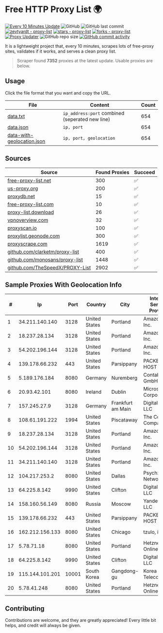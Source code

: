 
# Free HTTP Proxy List 🌍

[![Every 10 Minutes Update](https://github.com/mertguvencli/http-proxy-list/actions/workflows/main.yml/badge.svg?branch=main)](https://github.com/mertguvencli/http-proxy-list/actions/workflows/main.yml)
![GitHub](https://img.shields.io/github/license/mertguvencli/http-proxy-list)
![GitHub last commit](https://img.shields.io/github/last-commit/mertguvencli/http-proxy-list)
[![zevtyardt - proxy-list](https://img.shields.io/static/v1?label=zevtyardt&message=proxy-list&color=blue&logo=github)](https://github.com/zevtyardt/proxy-list "Go to GitHub repo")
[![stars - proxy-list](https://img.shields.io/github/stars/zevtyardt/proxy-list?style=social)](https://github.com/zevtyardt/proxy-list)
[![forks - proxy-list](https://img.shields.io/github/forks/zevtyardt/proxy-list?style=social)](https://github.com/zevtyardt/proxy-list)
[![Proxy Updater](https://github.com/zevtyardt/proxy-list/workflows/Proxy%20Updater/badge.svg)](https://github.com/zevtyardt/proxy-list/actions?query=workflow:"Proxy+Updater")
![GitHub repo size](https://img.shields.io/github/repo-size/zevtyardt/proxy-list)
[![GitHub commit activity](https://img.shields.io/github/commit-activity/m/zevtyardt/proxy-list?logo=commits)](https://github.com/zevtyardt/proxy-list/commits/main)

It is a lightweight project that, every 10 minutes, scrapes lots of free-proxy sites, validates if it works, and serves a clean proxy list.

> Scraper found **7352** proxies at the latest update. Usable proxies are below.

## Usage

Click the file format that you want and copy the URL.

|File|Content|Count|
|----|-------|-----|
|[data.txt](https://raw.githubusercontent.com/mertguvencli/http-proxy-list/main/proxy-list/data.txt)|`ip_address:port` combined (seperated new line)|654|
|[data.json](https://raw.githubusercontent.com/mertguvencli/http-proxy-list/main/proxy-list/data.json)|`ip, port`|654|
|[data-with-geolocation.json](https://raw.githubusercontent.com/mertguvencli/http-proxy-list/main/proxy-list/data-with-geolocation.json)|`ip, port, geolocation`|654|

## Sources

|Source|Found Proxies|Succeed|
|------|-------------|-------|
|[free-proxy-list.net](https://free-proxy-list.net)|300|✅|
|[us-proxy.org](https://www.us-proxy.org)|200|✅|
|[proxydb.net](http://proxydb.net)|15|✅|
|[free-proxy-list.com](https://free-proxy-list.com/?page=&port=&type%5B%5D=http&type%5B%5D=https&up_time=0&search=Search)|10|✅|
|[proxy-list.download](https://www.proxy-list.download/HTTP)|26|✅|
|[vpnoverview.com](https://vpnoverview.com/privacy/anonymous-browsing/free-proxy-servers)|32|✅|
|[proxyscan.io](https://www.proxyscan.io)|100|✅|
|[proxylist.geonode.com](https://proxylist.geonode.com/api/proxy-list?limit=300&page=1&sort_by=lastChecked&sort_type=desc&protocols=http,https)|300|✅|
|[proxyscrape.com](https://api.proxyscrape.com/v2/?request=displayproxies&protocol=http&timeout=10000&country=all&ssl=all&anonymity=all)|1619|✅|
|[github.com/clarketm/proxy-list](https://raw.githubusercontent.com/clarketm/proxy-list/master/proxy-list-raw.txt)|400|✅|
|[github.com/monosans/proxy-list](https://raw.githubusercontent.com/monosans/proxy-list/main/proxies/http.txt)|1448|✅|
|[github.com/TheSpeedX/PROXY-List](https://raw.githubusercontent.com/TheSpeedX/PROXY-List/master/http.txt)|2902|✅|


## Sample Proxies With Geolocation Info

|#|Ip|Port|Country|City|Internet Service Provider|
|-|--|----|-------|----|-------------------------|
|1|34.211.140.140|3128|United States|Portland|Amazon.com, Inc.|
|2|18.237.28.134|3128|United States|Portland|Amazon.com, Inc.|
|3|54.202.196.144|3128|United States|Portland|Amazon.com, Inc.|
|4|139.178.66.232|443|United States|Parsippany|PACKET-HOST|
|5|5.189.176.184|8080|Germany|Nuremberg|Contabo GmbH|
|6|20.93.42.101|8080|Ireland|Dublin|Microsoft Corporation|
|7|157.245.27.9|3128|Germany|Frankfurt am Main|DigitalOcean, LLC|
|8|108.61.191.222|1994|United States|Piscataway|The Constant Company|
|9|18.237.28.134|3128|United States|Portland|Amazon.com, Inc.|
|10|54.202.196.144|3128|United States|Portland|Amazon.com, Inc.|
|11|34.211.140.140|3128|United States|Portland|Amazon.com, Inc.|
|12|104.217.253.2|8080|United States|Dallas|Psychz Networks|
|13|64.225.8.142|9990|United States|Clifton|DigitalOcean, LLC|
|14|158.160.56.149|8080|Russia|Moscow|Yandex.Cloud LLC|
|15|139.178.66.232|443|United States|Parsippany|PACKET-HOST|
|16|162.212.156.133|8080|United States|Chicago|tzulo, inc.|
|17|5.78.71.18|8080|United States|Portland|Hetzner Online GmbH|
|18|64.225.8.142|9990|United States|Clifton|DigitalOcean, LLC|
|19|115.144.101.201|10001|South Korea|Gangdong-gu|Korea Telecom|
|20|5.78.41.248|8080|United States|Portland|Hetzner Online GmbH|



## Contributing

Contributions are welcome, and they are greatly appreciated! Every
little bit helps, and credit will always be given.

